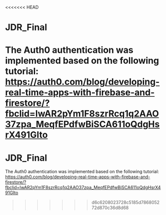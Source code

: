 <<<<<<< HEAD
# JDR_Final

The Auth0 authentication was implemented based on the following tutorial: https://auth0.com/blog/developing-real-time-apps-with-firebase-and-firestore/?fbclid=IwAR2pYm1F8szrRcq1q2AAO37zpa_MeqfEPdfwBiSCA611oQdgHsrX491GIto
=======

# JDR_Final
The Auth0 authentication was implemented based on the following tutorial: https://auth0.com/blog/developing-real-time-apps-with-firebase-and-firestore/?fbclid=IwAR2pYm1F8szrRcq1q2AAO37zpa_MeqfEPdfwBiSCA611oQdgHsrX491GIto

>>>>>>> d6c6208023728c5185d786805272d870c36d8d68
